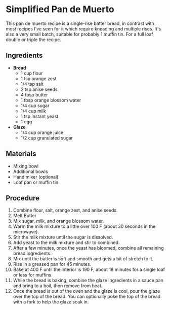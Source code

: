 # Simplified Pan de Muerto

<meta property="og:description" content="This pan de muerto recipe is a single-rise batter bread, in contrast with most recipes I've seen for it which require kneading and multiple rises.">

This pan de muerto recipe is a single-rise batter bread, in contrast with most recipes I've seen for it which require kneading and multiple rises. It's also a very small batch, suitable for probably 1 muffin tin. For a full loaf double or triple the recipe.

## Ingredients

- **Bread**
  - 1 cup flour
  - 1 tsp orange zest
  - 1/4 tsp salt
  - 2 tsp anise seeds
  - 4 tbsp butter
  - 1 tbsp orange blossom water
  - 1/4 cup sugar
  - 1/4 cup milk
  - 1 tsp instant yeast
  - 1 egg
- **Glaze**
  - 1/4 cup orange juice
  - 1/2 cup granulated sugar

## Materials

- Mixing bowl
- Additional bowls
- Hand mixer (optional)
- Loaf pan or muffin tin

## Procedure

1. Combine flour, salt, orange zest, and anise seeds.
2. Melt Butter
3. Mix sugar, milk, and orange blossom water.
4. Warm the milk mixture to a little over 100 F (about 30 seconds in the microwave).
5. Stir the milk mixture until the sugar is dissolved.
6. Add yeast to the milk mixture and stir to combined.
7. After a few minutes, once the yeast has bloomed, combine all remaining bread ingredients.
8. Mix until the batter is soft and smooth and gets a bit of stretch to it.
9. Rise in a greased pan for 45 minutes.
10. Bake at 400 F until the interior is 190 F, about 18 minutes for a single loaf or less for muffins.
11. While the bread is baking, combine the glaze ingredients in a sauce pan and bring to a boil, then remove from heat.
12. Once the bread is out of the oven and the glaze is cool, pour the glaze over the top of the bread. You can optionally poke the top of the bread with a fork to help the glaze soak in.